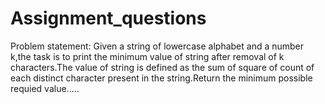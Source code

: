 # Assignment_questions

Problem statement:
Given a string of lowercase alphabet and a number k,the task is to print the minimum value of string after removal of k characters.The value of string is defined as the sum of square of count of each distinct character present in the string.Return the minimum possible requied value.....

